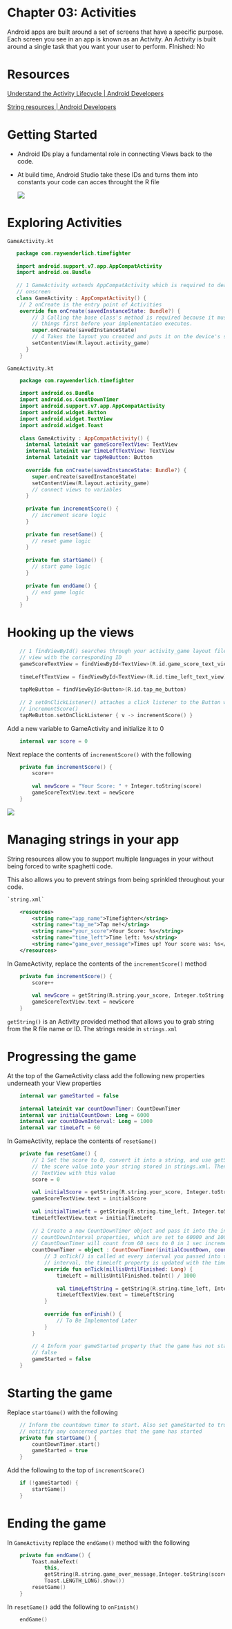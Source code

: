 # Chapter 03: Activities

Android apps are built around a set of screens that have a specific purpose. Each screen you see in an app is known as an Activity. An Activity is built around a single task that you want your user to perform.
FInished: No

# Resources

[Understand the Activity Lifecycle | Android Developers](https://developer.android.com/guide/components/activities/activity-lifecycle.html)

[String resources | Android Developers](https://developer.android.com/guide/topics/resources/string-resource.html)

# Getting Started

- Android IDs play a fundamental role in connecting Views back to the code.
- At build time, Android Studio take these IDs and turns them into constants your code can acces throught the R file

    ![](Untitled-6532f3b1-6589-49aa-b8cf-3e04ccf04aa5.png)

# Exploring Activities

`GameActivity.kt`
```Kotlin
   package com.raywenderlich.timefighter
    
   import android.support.v7.app.AppCompatActivity
   import android.os.Bundle
   
   // 1 GameActivity extends AppCompatActivity which is required to deal with content
   // onscreen
   class GameActivity : AppCompatActivity() {
    // 2 onCreate is the entry point of Activities
    override fun onCreate(savedInstanceState: Bundle?) {
        // 3 Calling the base class's method is required because it must set up some 
  	    // things first before your implementation executes.
        super.onCreate(savedInstanceState)
        // 4 Takes the layout you created and puts it on the device's screen
        setContentView(R.layout.activity_game)
      }
    }
```
`GameActivity.kt`
```Kotlin
    package com.raywenderlich.timefighter
    
    import android.os.Bundle
    import android.os.CountDownTimer
    import android.support.v7.app.AppCompatActivity
    import android.widget.Button
    import android.widget.TextView
    import android.widget.Toast
    
    class GameActivity : AppCompatActivity() {
      internal lateinit var gameScoreTextView: TextView
      internal lateinit var timeLeftTextView: TextView
      internal lateinit var tapMeButton: Button
    
      override fun onCreate(savedInstanceState: Bundle?) {
        super.onCreate(savedInstanceState)
        setContentView(R.layout.activity_game)
        // connect views to variables
      }
    
      private fun incrementScore() {
        // increment score logic
      }
    
      private fun resetGame() {
        // reset game logic
      }
    
      private fun startGame() {
        // start game logic
      }
    
      private fun endGame() {
        // end game logic
      }
    }
```
# Hooking up the views
```Kotlin
    // 1 findViewById() searches through your activity_game layout file to find the 
    // view with the corresponding ID
    gameScoreTextView = findViewById<TextView>(R.id.game_score_text_view)
    
    timeLeftTextView = findViewById<TextView>(R.id.time_left_text_view)
    
    tapMeButton = findViewById<Button>(R.id.tap_me_button)
    
    // 2 setOnClickListener() attaches a click listener to the Button which calls
    // incrementScore()
    tapMeButton.setOnClickListener { v -> incrementScore() }
```
Add a new variable to GameActivity and initialize it to 0
```Kotlin
    internal var score = 0
```
Next replace the contents of `incrementScore()` with the following
```Kotlin
    private fun incrementScore() {
    	score++
    
    	val newScore = "Your Score: " + Integer.toString(score)
    	gameScoreTextView.text = newScore
    }
```
![](Untitled-38867531-84f3-4c5c-8f06-ebbfe88c3d89.png)

# Managing strings in your app

String resources allow you to support multiple languages in your without being forced to write spaghetti code.

This also allows you to prevent strings from being sprinkled throughout your code.
```xml
`string.xml`

    <resources>
    	<string name="app_name">Timefighter</string>
    	<string name="tap_me">Tap me!</string>
    	<string name="your_score">Your Score: %s</string>
    	<string name="time_left">Time left: %s</string>
    	<string name="game_over_message">Times up! Your score was: %s</string>
    </resources>
```
In GameActivity, replace the contents of the `incrementScore()` method
```Kotlin
    private fun incrementScore() {
    	score++
    
    	val newScore = getString(R.string.your_score, Integer.toString(score))
    	gameScoreTextView.text = newScore
    }
```
`getString()` is an Activity provided method that allows you to grab string from the R file name or ID. The strings reside in `strings.xml`

# Progressing the game

At the top of the GameActivity class add the following new properties underneath your View properties
```Kotlin
    internal var gameStarted = false
    
    internal lateinit var countDownTimer: CountDownTimer
    internal var initialCountDown: Long = 6000
    internal var countDownInterval: Long = 1000
    internal var timeLeft = 60
```
In GameActivity, replace the contents of `resetGame()`
```Kotlin
    private fun resetGame() {
    	// 1 Set the score to 0, convert it into a string, and use getString() to insert 
    	// the score value into your string stored in strings.xml. Then initailize the 
    	// TextView with this value
    	score = 0
    
    	val initialScore = getString(R.string.your_score, Integer.toString(score))
    	gameScoreTextView.text = initialScore
    
    	val initialTimeLeft = getString(R.string.time_left, Integer.toString(60))
    	timeLeftTextView.text = initialTimeLeft
    
    	// 2 Create a new CountDownTimer object and pass it into the initialCountDown and
    	// countDownInterval properties, which are set to 60000 and 1000 respectively. The
    	// CountDownTimer will count from 60 secs to 0 in 1 sec increments
    	countDownTimer = object : CountDownTimer(initialCountDown, countDownInterval) {
    		// 3 onTick() is called at every interval you passed into the timer. At each
    		// interval, the timeLeft property is updated with the time remaining
    		override fun onTick(millisUntilFinished: Long) {
    			timeLeft = millisUntilFinished.toInt() / 1000
    			
    			val timeLeftString = getString(R.string.time_left, Integer.toString(timeLeft))
    			timeLeftTextView.text = timeLeftString
    		}
    
    		override fun onFinish() {
    			// To Be Implemented Later
    		}
    	}
    	
    	// 4 Inform your gameStarted property that the game has not started by setting it
    	// false
    	gameStarted = false
    }
```
# Starting the game

Replace `startGame()` with the following
```Kotlin
    // Inform the countdown timer to start. Also set gameStarted to true to
    // notitify any concerned parties that the game has started
    private fun startGame() {
    	countDownTimer.start()
    	gameStarted = true
    }
```
Add the following to the top of `incrementScore()`
```Kotlin
    if (!gameStarted) {
    	startGame()
    }
```
# Ending the game

In `GameActivity` replace the `endGame()` method with the following
```Kotlin
    private fun endGame() {
    	Toast.makeText(
    		this, 
    		getString(R.string.game_over_message,Integer.toString(score)), 
    		Toast.LENGTH_LONG).show())
    	resetGame()
    }
```
In `resetGame()` add the following to `onFinish()`
```Kotlin
    endGame()
```
